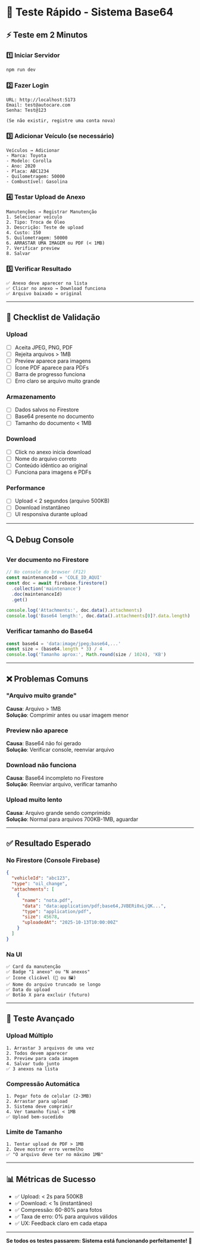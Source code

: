 # 🧪 Teste Rápido - Sistema Base64

## ⚡ Teste em 2 Minutos

### 1️⃣ Iniciar Servidor
```bash
npm run dev
```

### 2️⃣ Fazer Login
```
URL: http://localhost:5173
Email: test@autocare.com
Senha: Test@123

(Se não existir, registre uma conta nova)
```

### 3️⃣ Adicionar Veículo (se necessário)
```
Veículos → Adicionar
- Marca: Toyota
- Modelo: Corolla  
- Ano: 2020
- Placa: ABC1234
- Quilometragem: 50000
- Combustível: Gasolina
```

### 4️⃣ Testar Upload de Anexo
```
Manutenções → Registrar Manutenção
1. Selecionar veículo
2. Tipo: Troca de Óleo
3. Descrição: Teste de upload
4. Custo: 150
5. Quilometragem: 50000
6. ARRASTAR UMA IMAGEM ou PDF (< 1MB)
7. Verificar preview
8. Salvar
```

### 5️⃣ Verificar Resultado
```
✅ Anexo deve aparecer na lista
✅ Clicar no anexo → Download funciona
✅ Arquivo baixado = original
```

---

## 🎯 Checklist de Validação

### Upload
- [ ] Aceita JPEG, PNG, PDF
- [ ] Rejeita arquivos > 1MB
- [ ] Preview aparece para imagens
- [ ] Ícone PDF aparece para PDFs
- [ ] Barra de progresso funciona
- [ ] Erro claro se arquivo muito grande

### Armazenamento
- [ ] Dados salvos no Firestore
- [ ] Base64 presente no documento
- [ ] Tamanho do documento < 1MB

### Download
- [ ] Click no anexo inicia download
- [ ] Nome do arquivo correto
- [ ] Conteúdo idêntico ao original
- [ ] Funciona para imagens e PDFs

### Performance
- [ ] Upload < 2 segundos (arquivo 500KB)
- [ ] Download instantâneo
- [ ] UI responsiva durante upload

---

## 🔍 Debug Console

### Ver documento no Firestore
```javascript
// No console do browser (F12)
const maintenanceId = 'COLE_ID_AQUI'
const doc = await firebase.firestore()
  .collection('maintenance')
  .doc(maintenanceId)
  .get()

console.log('Attachments:', doc.data().attachments)
console.log('Base64 length:', doc.data().attachments[0]?.data.length)
```

### Verificar tamanho do Base64
```javascript
const base64 = 'data:image/jpeg;base64,...'
const size = (base64.length * 3) / 4
console.log('Tamanho aprox:', Math.round(size / 1024), 'KB')
```

---

## ❌ Problemas Comuns

### "Arquivo muito grande"
**Causa**: Arquivo > 1MB  
**Solução**: Comprimir antes ou usar imagem menor

### Preview não aparece
**Causa**: Base64 não foi gerado  
**Solução**: Verificar console, reenviar arquivo

### Download não funciona
**Causa**: Base64 incompleto no Firestore  
**Solução**: Reenviar arquivo, verificar tamanho

### Upload muito lento
**Causa**: Arquivo grande sendo comprimido  
**Solução**: Normal para arquivos 700KB-1MB, aguardar

---

## ✅ Resultado Esperado

### No Firestore (Console Firebase)
```json
{
  "vehicleId": "abc123",
  "type": "oil_change",
  "attachments": [
    {
      "name": "nota.pdf",
      "data": "data:application/pdf;base64,JVBERi0xLjQK...",
      "type": "application/pdf",
      "size": 45678,
      "uploadedAt": "2025-10-13T10:00:00Z"
    }
  ]
}
```

### Na UI
```
✅ Card da manutenção
✅ Badge "1 anexo" ou "N anexos"
✅ Ícone clicável (📄 ou 🖼️)
✅ Nome do arquivo truncado se longo
✅ Data do upload
✅ Botão X para excluir (futuro)
```

---

## 🚀 Teste Avançado

### Upload Múltiplo
```
1. Arrastar 3 arquivos de uma vez
2. Todos devem aparecer
3. Preview para cada imagem
4. Salvar tudo junto
✅ 3 anexos na lista
```

### Compressão Automática
```
1. Pegar foto de celular (2-3MB)
2. Arrastar para upload
3. Sistema deve comprimir
4. Ver tamanho final < 1MB
✅ Upload bem-sucedido
```

### Limite de Tamanho
```
1. Tentar upload de PDF > 1MB
2. Deve mostrar erro vermelho
✅ "O arquivo deve ter no máximo 1MB"
```

---

## 📊 Métricas de Sucesso

- ✅ Upload: < 2s para 500KB
- ✅ Download: < 1s (instantâneo)
- ✅ Compressão: 60-80% para fotos
- ✅ Taxa de erro: 0% para arquivos válidos
- ✅ UX: Feedback claro em cada etapa

---

**Se todos os testes passarem: Sistema está funcionando perfeitamente! 🎉**
